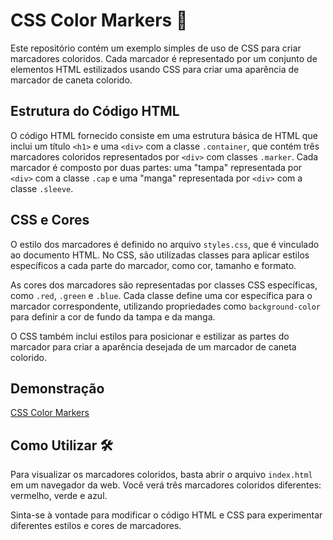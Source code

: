 

# CSS Color Markers 🎨

Este repositório contém um exemplo simples de uso de CSS para criar marcadores coloridos. Cada marcador é representado por um conjunto de elementos HTML estilizados usando CSS para criar uma aparência de marcador de caneta colorido.

## Estrutura do Código HTML

O código HTML fornecido consiste em uma estrutura básica de HTML que inclui um título `<h1>` e uma `<div>` com a classe `.container`, que contém três marcadores coloridos representados por `<div>` com classes `.marker`. Cada marcador é composto por duas partes: uma "tampa" representada por `<div>` com a classe `.cap` e uma "manga" representada por `<div>` com a classe `.sleeve`.

## CSS e Cores

O estilo dos marcadores é definido no arquivo `styles.css`, que é vinculado ao documento HTML. No CSS, são utilizadas classes para aplicar estilos específicos a cada parte do marcador, como cor, tamanho e formato.

As cores dos marcadores são representadas por classes CSS específicas, como `.red`, `.green` e `.blue`. Cada classe define uma cor específica para o marcador correspondente, utilizando propriedades como `background-color` para definir a cor de fundo da tampa e da manga.

O CSS também inclui estilos para posicionar e estilizar as partes do marcador para criar a aparência desejada de um marcador de caneta colorido.

## Demonstração

[CSS Color Markers](https://github.com/leticiaveigacs/cores/issues/1#issue-2294760994)

## Como Utilizar 🛠️

Para visualizar os marcadores coloridos, basta abrir o arquivo `index.html` em um navegador da web. Você verá três marcadores coloridos diferentes: vermelho, verde e azul.

Sinta-se à vontade para modificar o código HTML e CSS para experimentar diferentes estilos e cores de marcadores.
